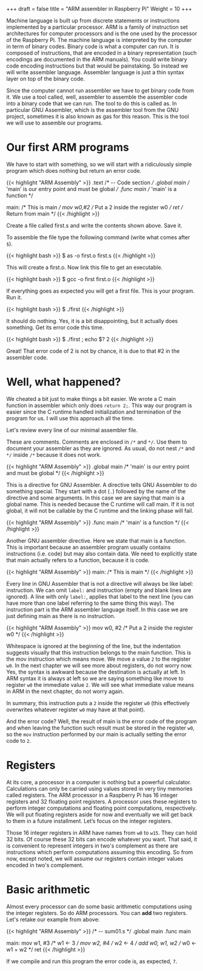 +++
draft = false
title = "ARM assembler in Raspberry Pi"
Weight = 10
+++

Machine language is built up from discrete statements or instructions implemented by a particular processor. ARM is a family of instruction set architectures for computer processors and is the one used by the processor of the Raspberry Pi. The machine language is interpreted by the computer in term of binary codes. Binary code is what a computer can run. It is composed of instructions, that are encoded in a binary representation (such encodings are documented in the ARM manuals). You could write binary code encoding instructions but that would be painstaking. So instead we will write assembler language. Assembler language is just a thin syntax layer on top of the binary code.

Since the computer cannot run assembler we have to get binary code from it. We use a tool called, well, assembler to assemble the assembler code into a binary code that we can run. The tool to do this is called as. In particular GNU Assembler, which is the assembler tool from the GNU project, sometimes it is also known as gas for this reason. This is the tool we will use to assemble our programs.

# Our first ARM programs
We have to start with something, so we will start with a ridiculously simple program which does nothing but return an error code.

{{< highlight "ARM Assembly" >}}
.text             /* -- Code section */
.global main      /* 'main' is our entry point and must be global */
.func main        /* 'main' is a function */

main:             /* This is main */
       mov w0,#2  /* Put a 2 inside the register w0 */
       ret      /* Return from main */
{{< /highlight >}}

Create a file called first.s and write the contents shown above. Save it.

To assemble the file type the following command (write what comes after `$`).

{{< highlight bash >}}
$ as -o first.o first.s
{{< /highlight >}}

This will create a first.o. Now link this file to get an executable.

{{< highlight bash >}}
$ gcc -o first first.o
{{< /highlight >}}

If everything goes as expected you will get a first file. This is your program. Run it.

{{< highlight bash >}}
$ ./first
{{< /highlight >}}

It should do nothing. Yes, it is a bit disappointing, but it actually does something. Get its error code this time.

{{< highlight bash >}}
$ ./first ; echo $?
2
{{< /highlight >}}

Great! That error code of 2 is not by chance, it is due to that #2 in the assembler code.

# Well, what happened?
We cheated a bit just to make things a bit easier. We wrote a C main function in assembler which only does `return 2;`. This way our program is easier since the C runtime handled initialization and termination of the program for us. I will use this approach all the time.

Let's review every line of our minimal assembler file.

These are comments. Comments are enclosed in `/*` and `*/`. Use them to document your assembler as they are ignored. As usual, do not nest `/*` and `*/` inside `/*` because it does not work.

{{< highlight "ARM Assembly" >}}
.global main /* 'main' is our entry point and must be global */
{{< /highlight >}}

This is a directive for GNU Assembler. A directive tells GNU Assembler to do something special. They start with a dot (`.`) followed by the name of the directive and some arguments. In this case we are saying that main is a global name. This is needed because the C runtime will call main. If it is not global, it will not be callable by the C runtime and the linking phase will fail.

{{< highlight "ARM Assembly" >}}
.func main   /* 'main' is a function */
{{< /highlight >}}

Another GNU assembler directive. Here we state that main is a function. This is important because an assembler program usually contains instructions (i.e. code) but may also contain data. We need to explicitly state that main actually refers to a function, because it is code.

{{< highlight "ARM Assembly" >}}
main:          /* This is main */
{{< /highlight >}}

Every line in GNU Assembler that is not a directive will always be like label: instruction. We can omit `label:` and instruction (empty and blank lines are ignored). A line with only `label:`, applies that label to the next line (you can have more than one label referring to the same thing this way). The instruction part is the ARM assembler language itself. In this case we are just defining main as there is no instruction.

{{< highlight "ARM Assembly" >}}
    mov w0, #2 /* Put a 2 inside the register w0 */
{{< /highlight >}}
    
Whitespace is ignored at the beginning of the line, but the indentation suggests visually that this instruction belongs to the main function.
This is the mov instruction which means move. We move a value `2` to the register `w0`. In the next chapter we will see more about registers, do not worry now. Yes, the syntax is awkward because the destination is actually at left. In ARM syntax it is always at left so we are saying something like move to register `w0` the immediate value `2`. We will see what immediate value means in ARM in the next chapter, do not worry again.

In summary, this instruction puts a `2` inside the register `w0` (this effectively overwrites whatever register `w0` may have at that point).

And the error code? Well, the result of main is the error code of the program and when leaving the function such result must be stored in the register `w0`, so the `mov` instruction performed by our main is actually setting the error code to `2`.

# Registers

At its core, a processor in a computer is nothing but a powerful calculator. Calculations can only be carried using values stored in very tiny memories called registers. The ARM processor in a Raspberry Pi has 16 integer registers and 32 floating point registers. A processor uses these registers to perform integer computations and floating point computations, respectively. We will put floating registers aside for now and eventually we will get back to them in a future installment. Let’s focus on the integer registers.

Those 16 integer registers in ARM have names from `w0` to `w15`. They can hold 32 bits. Of course these 32 bits can encode whatever you want. That said, it is convenient to represent integers in two's complement as there are instructions which perform computations assuming this encoding. So from now, except noted, we will assume our registers contain integer values encoded in two's complement.

# Basic arithmetic

Almost every processor can do some basic arithmetic computations using the integer registers. So do ARM processors.  You can **add** two registers. Let's retake our example from above:

{{< highlight "ARM Assembly" >}}
/* -- sum01.s */
.global main
.func main
 
main:
    mov w1, #3      /* w1 ← 3 */
    mov w2, #4      /* w2 ← 4 */
    add w0, w1, w2  /* w0 ← w1 + w2 */
    ret
{{< /highlight >}}

If we compile and run this program the error code is, as expected, `7`.
